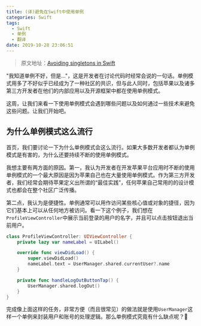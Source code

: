 ```yaml
---
title: (译)避免在Swift中使用单例
categories: Swift
tags:
  - Swift
  - 单例
  - 翻译
date: 2019-10-28 23:06:51
---
```


> 原文地址：[Avoiding singletons in Swift](https://www.swiftbysundell.com/articles/avoiding-singletons-in-swift/)

"我知道单例不好，但是..."，这是开发者在讨论代码时经常会说的一句话。单例模式用多了不好似乎已经成为了一种社区的共识，但与此人同时，包括苹果以及诸多第三方开发者在他们的内部应用以及开源框架中都在使用单例模式。

这周，让我们来看一下使用单例模式会遇到哪些问题以及如何通过一些技术来避免这些问题。让我们开始吧。

## 为什么单例模式这么流行

首页，我们要讨论一下为什么单例模式会这么流行。如果大多数开发者都认为单例模式是有害的，为什么还要持续不断的使用单例模式。

我想主要有两方面的原因。第一，我认为开发者在开发苹果平台应用时不断的使用单例模式的一个最大原因是因为苹果自己也在大量使用单例模式。作为第三方开发者，我们经常会期待苹果定义出所谓的“最佳实践”，任何苹果自己常用的的设计模式也都会在整个社区广泛传播。

第二点，我认为是便捷性。单例通常可以用作访问某些核心值或对象的捷径，因为它们基本上可以从任何地方被访问。看一下这个例子，我们想在`ProfileViewController`中展示当前登录的用户的名字，并且可以点击按钮退出当前用户。

```swift
class ProfileViewController: UIViewController {
    private lazy var nameLabel = UILabel()

    override func viewDidLoad() {
        super.viewDidLoad()
        nameLabel.text = UserManager.shared.currentUser?.name
    }

    private func handleLogOutButtonTap() {
        UserManager.shared.logOut()
    }
}
```

完成像上面这样的任务，非常方便（而且很常见）的做法就是使用`UserManager`这样一个单例来封装用户和账号的处理逻辑。那么单例模式究竟有什么缺点呢？🤔
